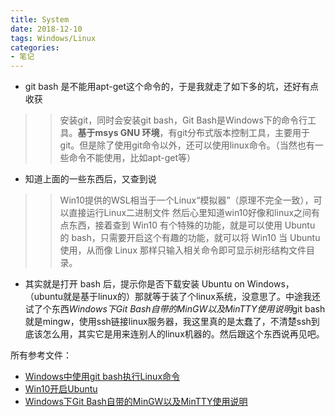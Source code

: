 ```yaml
---
title: System
date: 2018-12-10
tags: Windows/Linux
categories:
- 笔记
---
```


+ git bash 是不能用apt-get这个命令的，于是我就走了如下多的坑，还好有点收获
>> 安装git，同时会安装git bash，Git Bash是Windows下的命令行工具。**基于msys GNU 环境**，有git分布式版本控制工具，主要用于git。但是除了使用git命令以外，还可以使用linux命令。（当然也有一些命令不能使用，比如apt-get等）
- 知道上面的一些东西后，又查到说
 >> Win10提供的WSL相当于一个Linux“模拟器”（原理不完全一致），可以直接运行Linux二进制文件
 然后心里知道win10好像和linux之间有点东西，接着查到
 >> Win10 有个特殊的功能，就是可以使用 Ubuntu 的 bash，只需要开启这个有趣的功能，就可以将 Win10 当 Ubuntu 使用，从而像 Linux 那样只输入相关命令即可显示树形结构文件目录。
- 其实就是打开 bash 后，提示你是否下载安装 Ubuntu on Windows，（ubuntu就是基于linux的）那就等于装了个linux系统，没意思了。中途我还试了个东西*Windows下Git Bash自带的MinGW以及MinTTY使用说明*git bash就是mingw，使用ssh链接linux服务器，我这里真的是太蠢了，不清楚ssh到底该怎么用，其实它是用来连别人的linux机器的。然后跟这个东西说再见吧。

所有参考文件：
+ [Windows中使用git bash执行Linux命令](https://www.cnblogs.com/acm-bingzi/p/gitBash.html)
+ [Win10开启Ubuntu](https://cniter.github.io/posts/c3f26b1.html)
+ [Windows下Git Bash自带的MinGW以及MinTTY使用说明](https://blog.csdn.net/cleverlzc/article/details/50904673)
